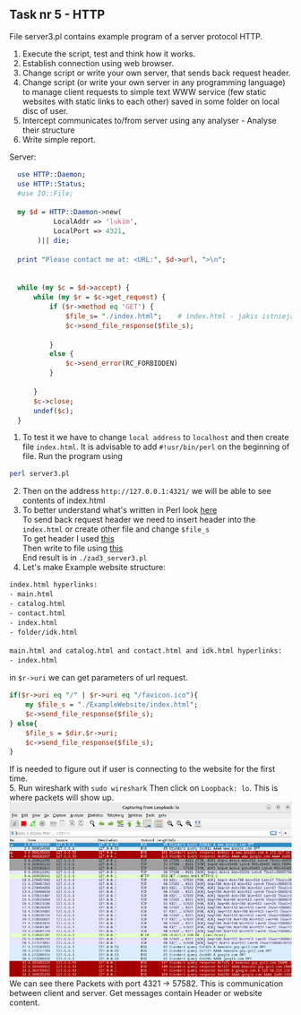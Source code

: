## Task nr 5 - HTTP
File server3.pl contains example program of a server protocol HTTP.  

1. Execute the script, test and think how it works.
2. Establish connection using web browser.
3. Change script or write your own server, that sends back request header.
4. Change script (or write your own server in any programming language) to manage client requests to simple text WWW service (few static websites with static links to each other) saved in some folder on local disc of user.
5. Intercept communicates to/from server using any analyser - Analyse their structure
6. Write simple report.

Server:
```perl
  use HTTP::Daemon;
  use HTTP::Status;  
  #use IO::File;

  my $d = HTTP::Daemon->new(
           LocalAddr => 'lukim',
           LocalPort => 4321,
       )|| die;
  
  print "Please contact me at: <URL:", $d->url, ">\n";


  while (my $c = $d->accept) {
      while (my $r = $c->get_request) {
          if ($r->method eq 'GET') {
              $file_s= "./index.html";    # index.html - jakis istniejacy plik
              $c->send_file_response($file_s);

          }
          else {
              $c->send_error(RC_FORBIDDEN)
          }

      }
      $c->close;
      undef($c);
  }
```
1. To test it we have to change `local address` to `localhost` and then create file `index.html`. It is advisable to add `#!usr/bin/perl` on the beginning of file. Run the program using 
```bash
perl server3.pl
```
2. Then on the address `http://127.0.0.1:4321/` we will be able to see contents of index.html
3. To better understand what's written in Perl look [here](https://metacpan.org/pod/HTTP::Daemon)  
To send back request header we need to insert header into the `index.html` or create other file and change `$file_s`  
To get header I used [this](https://stackoverflow.com/questions/49038859/how-to-get-full-http-request-not-response-headers)  
Then write to file using [this](https://www.perltutorial.org/perl-write-to-file/)  
End result is in `./zad3_server3.pl`
4. Let's make Example website structure:
```bash
index.html hyperlinks:
- main.html
- catalog.html
- contact.html
- index.html
- folder/idk.html

main.html and catalog.html and contact.html and idk.html hyperlinks:
- index.html
```
in `$r->uri` we can get parameters of url request.
```perl
if($r->uri eq "/" | $r->uri eq "/favicon.ico"){
    my $file_s = "./ExampleWebsite/index.html";
    $c->send_file_response($file_s);
} else{
    $file_s = $dir.$r->uri;
    $c->send_file_response($file_s);
}
```
If is needed to figure out if user is connecting to the website for the first time.  
5. Run wireshark with `sudo wireshark`
Then click on `Loopback: lo`. This is where packets will show up.  
![packets](./wireshark_packets.png)
We can see there Packets with port 4321 -> 57582. This is communication between client and server. 
Get messages contain Header or website content.